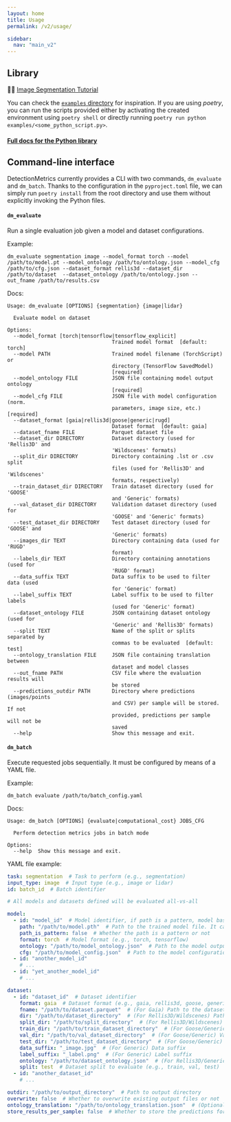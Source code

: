 ```yaml
---
layout: home
title: Usage
permalink: /v2/usage/

sidebar:
  nav: "main_v2"
---
```


## Library
🧑‍🏫️ [Image Segmentation Tutorial](https://github.com/JdeRobot/DetectionMetrics/blob/master/examples/tutorial_image_segmentation.ipynb)

You can check the [`examples` directory](https://github.com/JdeRobot/DetectionMetrics/tree/master/examples) for inspiration. If you are using *poetry*, you can run the scripts provided either by activating the created environment using `poetry shell` or directly running `poetry run python examples/<some_python_script.py>`.

#### [Full docs for the Python library](https://jderobot.github.io/DetectionMetrics/py_docs/_build/html/index.html)

## Command-line interface
DetectionMetrics currently provides a CLI with two commands, `dm_evaluate` and `dm_batch`. Thanks to the configuration in the `pyproject.toml` file, we can simply run `poetry install` from the root directory and use them without explicitly invoking the Python files.

#### `dm_evaluate`
Run a single evaluation job given a model and dataset configurations.

Example:
```shell
dm_evaluate segmentation image --model_format torch --model /path/to/model.pt --model_ontology /path/to/ontology.json --model_cfg /path/to/cfg.json --dataset_format rellis3d --dataset_dir /path/to/dataset  --dataset_ontology /path/to/ontology.json --out_fname /path/to/results.csv
```

Docs:
```shell
Usage: dm_evaluate [OPTIONS] {segmentation} {image|lidar}

  Evaluate model on dataset

Options:
  --model_format [torch|tensorflow|tensorflow_explicit]
                                  Trained model format  [default: torch]
  --model PATH                    Trained model filename (TorchScript) or
                                  directory (TensorFlow SavedModel)
                                  [required]
  --model_ontology FILE           JSON file containing model output ontology
                                  [required]
  --model_cfg FILE                JSON file with model configuration (norm.
                                  parameters, image size, etc.)  [required]
  --dataset_format [gaia|rellis3d|goose|generic|rugd]
                                  Dataset format  [default: gaia]
  --dataset_fname FILE            Parquet dataset file
  --dataset_dir DIRECTORY         Dataset directory (used for 'Rellis3D' and
                                  'Wildscenes' formats)
  --split_dir DIRECTORY           Directory containing .lst or .csv split
                                  files (used for 'Rellis3D' and 'Wildscenes'
                                  formats, respectively)
  --train_dataset_dir DIRECTORY   Train dataset directory (used for 'GOOSE'
                                  and 'Generic' formats)
  --val_dataset_dir DIRECTORY     Validation dataset directory (used for
                                  'GOOSE' and 'Generic' formats)
  --test_dataset_dir DIRECTORY    Test dataset directory (used for 'GOOSE' and
                                  'Generic' formats)
  --images_dir TEXT               Directory containing data (used for 'RUGD'
                                  format)
  --labels_dir TEXT               Directory containing annotations (used for
                                  'RUGD' format)
  --data_suffix TEXT              Data suffix to be used to filter data (used
                                  for 'Generic' format)
  --label_suffix TEXT             Label suffix to be used to filter labels
                                  (used for 'Generic' format)
  --dataset_ontology FILE         JSON containing dataset ontology (used for
                                  'Generic' and 'Rellis3D' formats)
  --split TEXT                    Name of the split or splits separated by
                                  commas to be evaluated  [default: test]
  --ontology_translation FILE     JSON file containing translation between
                                  dataset and model classes
  --out_fname PATH                CSV file where the evaluation results will
                                  be stored
  --predictions_outdir PATH       Directory where predictions (images/points
                                  and CSV) per sample will be stored. If not
                                  provided, predictions per sample will not be
                                  saved
  --help                          Show this message and exit.
```

#### `dm_batch`
Execute requested jobs sequentially. It must be configured by means of a YAML file.

Example:
```shell
dm_batch evaluate /path/to/batch_config.yaml
```

Docs:
```shell
Usage: dm_batch [OPTIONS] {evaluate|computational_cost} JOBS_CFG

  Perform detection metrics jobs in batch mode

Options:
  --help  Show this message and exit.
```

YAML file example:
```yaml
task: segmentation  # Task to perform (e.g., segmentation)
input_type: image  # Input type (e.g., image or lidar)
id: batch_id  # Batch identifier

# All models and datasets defined will be evaluated all-vs-all

model:
  - id: "model_id"  # Model identifier, if path is a pattern, model basename will be added as suffix
    path: "/path/to/model.pth"  # Path to the trained model file. It can be a pattern to match multiple model files (which will be evaluated independently)
    path_is_pattern: false  # Whether the path is a pattern or not
    format: torch  # Model format (e.g., torch, tensorflow)
    ontology: "/path/to/model_ontology.json"  # Path to the model output ontology JSON
    cfg: "/path/to/model_config.json"  # Path to the model configuration JSON
  - id: "another_model_id"
    # ...
  - id: "yet_another_model_id"
    # ...

dataset:
  - id: "dataset_id"  # Dataset identifier
    format: gaia  # Dataset format (e.g., gaia, rellis3d, goose, generic)
    fname: "/path/to/dataset.parquet"  # (For Gaia) Path to the dataset Parquet file
    dir: "/path/to/dataset_directory"  # (For Rellis3D/Wildscenes) Path to the dataset directory
    split_dir: "/path/to/split_directory"  # (For Rellis3D/Wildscenes) Path to the directory containing split files
    train_dir: "/path/to/train_dataset_directory"  # (For Goose/Generic) Train directory
    val_dir: "/path/to/val_dataset_directory"  # (For Goose/Generic) Validation directory
    test_dir: "/path/to/test_dataset_directory"  # (For Goose/Generic) Test directory
    data_suffix: "_image.jpg"  # (For Generic) Data suffix
    label_suffix: "_label.png"  # (For Generic) Label suffix
    ontology: "/path/to/dataset_ontology.json"  # (For Rellis3D/Generic) Path to dataset ontology
    split: test  # Dataset split to evaluate (e.g., train, val, test)
  - id: "another_dataset_id"
    # ...

outdir: "/path/to/output_directory"  # Path to output directory
overwrite: false  # Whether to overwrite existing output files or not
ontology_translation: "/path/to/ontology_translation.json"  # (Optional)
store_results_per_sample: false  # Whether to store the predictions for each sample
```
